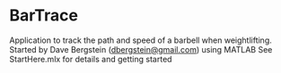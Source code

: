 # BarTrace

Application to track the path and speed of a barbell when weightlifting. 
Started by Dave Bergstein (dbergstein@gmail.com) using MATLAB
See StartHere.mlx for details and getting started
